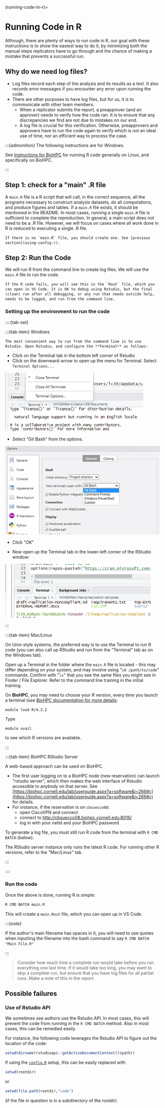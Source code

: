 (running-code-in-r)=
# Running Code in R

Although, there are plenty of ways to run code in R, our goal with these instructions is to show the easiest way to do it, by minimizing both the manual steps replicators have to go through and the chance of making a mistake that prevents a successful run.

## Why do we need log files?

- Log files record each step of the analysis and its results as a text. It also records error messages if you encounter any error upon running the code.
- There are other purposes to have log files, but for us, it is to communicate with other team members. 
    - When a replicator submits the report, a preapprover (and an approver) needs to verify how the code ran. It is to ensure that any discrepancies we find are not due to mistakes on our end.
    - A log file is crucial for this verification. Otherwise, preapprovers and approvers have to run the code again to verify which is not an ideal use of time, nor an efficient way to process the case.

:::{admonition} The following instructions are for Windows.

See [Instructions for BioHPC](r-on-biohpc) for running R code generally on Linux, and specifically on BioHPC.

:::

## Step 1: check for a "main" .R file

A `main.R` file is a R script that will call, in the correct sequence, all the programs necessary to construct analysis datasets, do all computations, and produce figures and tables. If a `main.R` file exists, it should be mentioned in the README. In most cases, running a single `main.R` file is sufficient to complete the reproduction. In general, a main script does not need to be a .R file. However, we will focus on cases where all work done in R is reduced to executing a single .R file.

```{note}
If there is no `main.R` file, you should create one. See [previous section](using-config-r).
```


## Step 2: Run the Code

We will run R from the command line to create log files. We will use the `main.R` file to run the code.

```{note}
If the R code fails, you will see this in the `Rout` file, which you can open in VS Code. It is OK to debug using Rstudio, but the final (clean) run after all debugging, or any run that needs outside help, needs to be logged, and run from the command line.
```

### Setting up the environment to run the code

::::{tab-set}

:::{tab-item}  Windows

```{tip}
The most convenient way to run from the command line is to use Rstudio. Open Rstudio, and configure the **Terminal** as follows:
```

- Click on the Terminal tab in the bottom left corner of Rstudio
- Click on the downward-arrow to open up the menu for Terminal. Select `Terminal Options...`


![Rstudio Terminal Options](images/rstudio-terminal-options.png)


- Select "Git Bash" from the options.

![Rstudio Terminal Bash Selection](images/rstudio-terminal-options-bash.png)

- Click "OK"

- Now open up the Terminal tab in the lower-left corner of the RStudio window:

![Rstudio Terminal open](images/rstudio-terminal-open.png)



:::

:::{tab-item} Mac/Linux 

On Unix-style systems, the preferred way is to use the Terminal to run R code (you can also call up RStudio and run from the "Terminal" tab as on the Windows tab).

Open up a Terminal in the folder where the `main.R` file is located - this may differ depending on your system, and may involve using "`cd /path/to/code`" commands. Confirm with "`ls`" that you see the same files you might see in Finder / File Explorer. Refer to the command line training in the initial training.

On **BioHPC**, you may need to choose your R version, every time you launch a terminal (see [BioHPC documentation for more details](https://biohpc.cornell.edu/lab/userguide.aspx?a=software&i=37#c):

```
module load R/4.3.2
```

Type 

```
module avail
```

to see which R versions are available. 

::: 

:::{tab-item} BioHPC RStudio Server

A web-based approach can be used on BioHPC. 

- The first user logging on to a BioHPC node (new reservation) can launch "rstudio server", which then makes the web interface of Rstudio accessible to anybody on that server. See [https://biohpc.cornell.edu/lab/userguide.aspx?a=software&i=266#c](https://biohpc.cornell.edu/lab/userguide.aspx?a=software&i=266#c) for details.
- For instance, if the reservation is on `cbsuecco08`:
  -  open CiscoVPN and connect
  -  connect to http://cbsuecco08.biohpc.cornell.edu:8016/
  -  log in with your netid and your BioHPC password

To generate a log file, you must still run R code from the terminal with `R CMD BATCH` (below).

The RStudio server instance only runs the latest R code. For running other R versions, refer to the "Mac/Linux" tab.

:::

::::

### Run the code

Once the above is done, running R is simple:

```bash
R CMD BATCH main.R
```

This will create a `main.Rout` file, which you can open up in VS Code. 

:::{note}

If the author's main filename has spaces in it, you will need to use quotes when inputting the filename into the bash command to say `R CMD BATCH "Main File.R"`

:::


> Consider how much time a complete run would take before you run everything one last time. If it would take too long, you may want to skip a complete run, but ensure that you have log files for all partial runs. Make a note of this in the report.


## Possible failures

### Use of Rstudio API

We sometimes see authors use the Rstudio API. In most cases, this will prevent the code from running in the `R CMD BATCH` method. Also in most cases, this can be remedied easily.

For instance, the following code leverages the Rstudio API to figure out the location of the code: 

```R
setwd(dirname(rstudioapi::getActiveDocumentContext()$path))
```

If using the  [`config.R`](using-config-r) setup, this can be easily replaced with 

```R
setwd(rootdir)
```

or 

```R
setwd(file.path(rootdir,"code")
```

(if the file in question is in a subdirectory of the rootdir)
